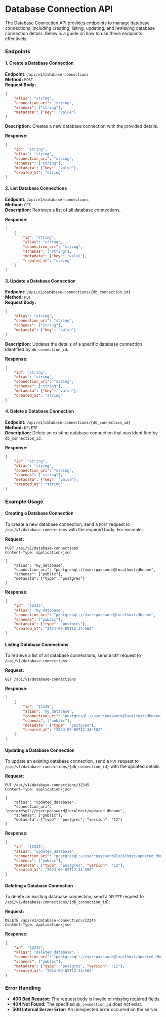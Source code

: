 # Database Connection API

The Database Connection API provides endpoints to manage database connections, including creating, listing, updating, and retrieving database connection details. Below is a guide on how to use these endpoints effectively.

### Endpoints

#### 1. Create a Database Connection

**Endpoint:** `/api/v1/database-connections`\
**Method:** `POST`\
**Request Body:**

```json
{
    "alias": "string",
    "connection_uri": "string",
    "schemas": ["string"],
    "metadata": {"key": "value"}
}
```

**Description:** Creates a new database connection with the provided details.

**Response:**

```json
{
    "id": "string",
    "alias": "string",
    "connection_uri": "string",
    "schemas": ["string"],
    "metadata": {"key": "value"},
    "created_at": "string"
}
```

#### 2. List Database Connections

**Endpoint:** `/api/v1/database-connections`\
**Method:** `GET`\
**Description:** Retrieves a list of all database connections.

**Response:**

```json
[
    {
        "id": "string",
        "alias": "string",
        "connection_uri": "string",
        "schemas": ["string"],
        "metadata": {"key": "value"},
        "created_at": "string"
    }
]
```

#### 3. Update a Database Connection

**Endpoint:** `/api/v1/database-connections/{db_connection_id}`\
**Method:** `PUT`\
**Request Body:**

```json
{
    "alias": "string",
    "connection_uri": "string",
    "schemas": ["string"],
    "metadata": {"key": "value"}
}
```

**Description:** Updates the details of a specific database connection identified by `db_connection_id`.

**Response:**

```json
{
    "id": "string",
    "alias": "string",
    "connection_uri": "string",
    "schemas": ["string"],
    "metadata": {"key": "value"},
    "created_at": "string"
}
```

#### 4. Delete a Database Connection

**Endpoint:** `/api/v1/database-connections/{db_connection_id}`\
**Method:** `DELETE`\
**Description:** Delete an existing database connection that was identified by `db_connection_id`.

**Response:**

```json
{
    "id": "string",
    "alias": "string",
    "connection_uri": "string",
    "schemas": ["string"],
    "metadata": {"key": "value"},
    "created_at": "string"
}
```

### Example Usage

#### Creating a Database Connection

To create a new database connection, send a `POST` request to `/api/v1/database-connections` with the required body. For example:

**Request:**

```http
POST /api/v1/database-connections
Content-Type: application/json

{
    "alias": "my_database",
    "connection_uri": "postgresql://user:password@localhost/dbname",
    "schemas": ["public"],
    "metadata": {"type": "postgres"}
}
```

**Response:**

```json
{
    "id": "12345",
    "alias": "my_database",
    "connection_uri": "postgresql://user:password@localhost/dbname",
    "schemas": ["public"],
    "metadata": {"type": "postgres"},
    "created_at": "2024-09-09T12:34:56Z"
}
```

#### Listing Database Connections

To retrieve a list of all database connections, send a `GET` request to `/api/v1/database-connections`:

**Request:**

```http
GET /api/v1/database-connections
```

**Response:**

```json
[
    {
        "id": "12345",
        "alias": "my_database",
        "connection_uri": "postgresql://user:password@localhost/dbname",
        "schemas": ["public"],
        "metadata": {"type": "postgres"},
        "created_at": "2024-09-09T12:34:56Z"
    }
]
```

#### Updating a Database Connection

To update an existing database connection, send a `PUT` request to `/api/v1/database-connections/{db_connection_id}` with the updated details:

**Request:**

```http
PUT /api/v1/database-connections/12345
Content-Type: application/json

{
    "alias": "updated_database",
    "connection_uri": "postgresql://user:password@localhost/updated_dbname",
    "schemas": ["public"],
    "metadata": {"type": "postgres", "version": "12"}
}
```

**Response:**

```json
{
    "id": "12345",
    "alias": "updated_database",
    "connection_uri": "postgresql://user:password@localhost/updated_dbname",
    "schemas": ["public"],
    "metadata": {"type": "postgres", "version": "12"},
    "created_at": "2024-09-09T12:34:56Z"
}
```

#### Deleting a Database Connection

To delete an existing database connection, send a `DELETE` request to `/api/v1/database-connections/{db_connection_id}`:

**Request:**

```http
DELETE /api/v1/database-connections/12345
Content-Type: application/json
```

**Response:**

```json
{
    "id": "12345",
    "alias": "deleted_database",
    "connection_uri": "postgresql://user:password@localhost/updated_dbname",
    "schemas": ["public"],
    "metadata": {"type": "postgres", "version": "12"},
    "created_at": "2024-09-09T12:34:56Z"
}
```

### Error Handling

* **400 Bad Request:** The request body is invalid or missing required fields.
* **404 Not Found:** The specified `db_connection_id` does not exist.
* **500 Internal Server Error:** An unexpected error occurred on the server.
